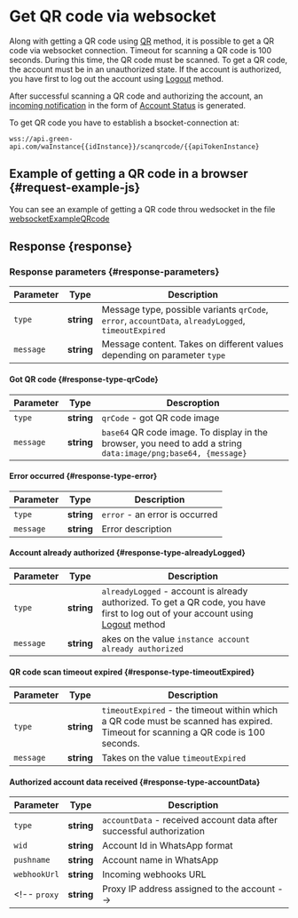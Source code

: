 # Get QR code via websocket

Along with getting a QR code using [QR](QR.md) method, it is possible to get a QR code via websocket connection. Timeout for scanning a QR code is 100 seconds. During this time, the QR code must be scanned. To get a QR code, the account must be in an unauthorized state. If the account is authorized, you have first to log out the account using [Logout](Logout.md) method.

After successful scanning a QR code and authorizing the account, an [incoming notification](../receiving/index.md) in the form of [Account Status](../receiving/notifications-format/StateInstanceChanged.md) is generated.

To get QR code you have to establish a bsocket-connection at: 

```
wss://api.green-api.com/waInstance{{idInstance}}/scanqrcode/{{apiTokenInstance}
```

## Example of getting a QR code in a browser {#request-example-js}

You can see an example of getting a QR code throu wedsocket in the file [websocketExampleQRcode](https://github.com/green-api/whatsapp-api-client/blob/master/examples/browserExampleQRCodeWebsocket.html) 

## Response {response}

### Response parameters {#response-parameters}

Parameter | Type | Description
----- | ----- | ----- 
`type` | **string** | Message type, possible variants `qrCode`, `error`, `accountData`, `alreadyLogged`, `timeoutExpired`
`message` | **string** | Message content. Takes on different values depending on parameter `type`


#### Got QR code {#response-type-qrCode}

Parameter | Type |  Descroption
----- | ----- | ----- 
`type` | **string** | `qrCode` - got QR code image
`message` | **string** | `base64` QR code image. To display in the browser, you need to add a string `data:image/png;base64, {message}`


#### Error occurred {#response-type-error}

Parameter | Type |  Description
----- | ----- | ----- 
`type` | **string** | `error` - an error is occurred
`message` | **string** | Error description


#### Account already authorized {#response-type-alreadyLogged}

Parameter | Type |  Description
----- | ----- | ----- 
`type` | **string** | `alreadyLogged` - account is already authorized. To get a QR code, you have first to log out of your account using [Logout](Logout.md) method
`message` | **string** | akes on the value `instance account already authorized`


#### QR code scan timeout expired {#response-type-timeoutExpired}

Parameter | Type |  Description
----- | ----- | ----- 
`type` | **string** | `timeoutExpired` - the timeout within which a QR code must be scanned has expired. Timeout for scanning a QR code is 100 seconds.
`message` | **string** | Takes on the value `timeoutExpired`

#### Authorized account data received {#response-type-accountData}

Parameter | Type |  Description
----- | ----- | ----- 
`type` | **string** | `accountData` - received account data after successful authorization 
`wid` | **string** | Account Id in WhatsApp format
`pushname` | **string** | Account name in WhatsApp
`webhookUrl` | **string** | Incoming webhooks URL
<!-- `proxy` | **string** |  Proxy IP address assigned to the account -->
